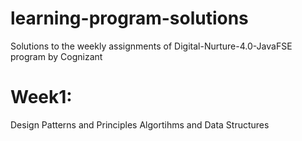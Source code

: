 # learning-program-solutions

Solutions to the weekly assignments of Digital-Nurture-4.0-JavaFSE program by Cognizant

# Week1:

Design Patterns and Principles
Algortihms and Data Structures
